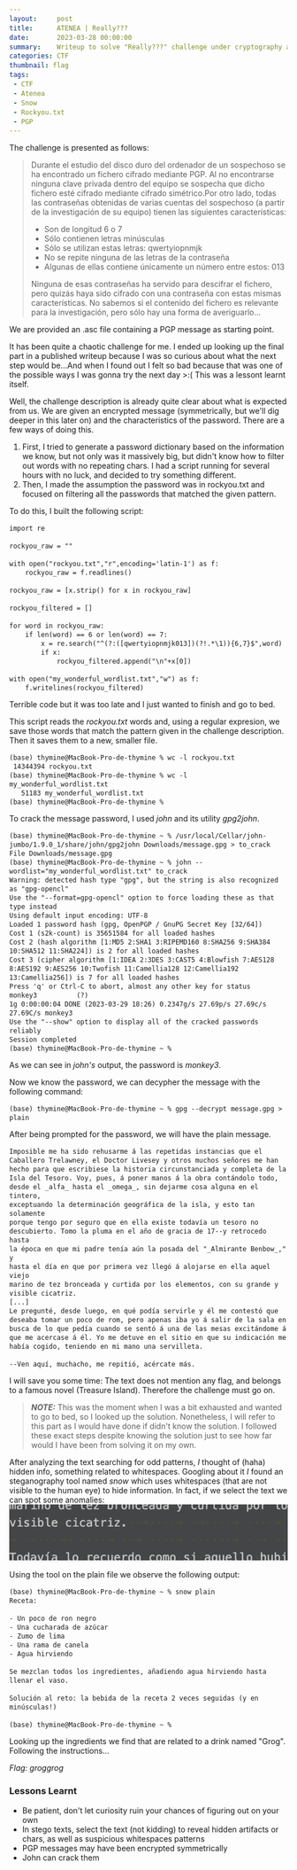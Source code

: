 ```yaml
---
layout:     post
title:      ATENEA | Really???
date:       2023-03-28 00:00:00
summary:    Writeup to solve "Really???" challenge under cryptography and steganography category. This challenge is now retired and is worth 0 points.
categories: CTF
thumbnail: flag
tags:
 - CTF
 - Atenea
 - Snow
 - Rockyou.txt
 - PGP
---
```


The challenge is presented as follows:
> Durante el estudio del disco duro del ordenador de un sospechoso se ha encontrado un fichero cifrado mediante PGP. Al no encontrarse ninguna clave privada dentro del equipo se sospecha que dicho fichero esté cifrado mediante cifrado simétrico.Por otro lado, todas las contraseñas obtenidas de varias cuentas del sospechoso (a partir de la investigación de su equipo) tienen las siguientes características:
> - Son de longitud 6 o 7
> - Sólo contienen letras minúsculas
> - Sólo se utilizan estas letras: qwertyiopnmjk
> - No se repite ninguna de las letras de la contraseña
> - Algunas de ellas contiene únicamente un número entre estos: 013
>
> Ninguna de esas contraseñas ha servido para descifrar el fichero, pero quizás haya sido cifrado con una contraseña con estas mismas características. No sabemos si el contenido del fichero es relevante para la investigación, pero sólo hay una forma de averiguarlo...

We are provided an .asc file containing a PGP message as starting point.

It has been quite a chaotic challenge for me. I ended up looking up the final part in a published writeup because I was so curious about what the next step would be...And when I found out I felt so bad because that was one of the possible ways I was gonna try the next day >:( This was a lessont learnt itself.

Well, the challenge description is already quite clear about what is expected from us. We are given an encrypted message (symmetrically, but we'll dig deeper in this later on) and the characteristics of the password. There are a few ways of doing this.
1. First, I tried to generate a password dictionary based on the information we know, but not only was it massively big, but didn't know how to filter out words with no repeating chars. I had a script running for several hours with no luck, and decided to try something different.
2. Then, I made the assumption the password was in rockyou.txt and focused on filtering all the passwords that matched the given pattern.

To do this, I built the following script:
```
import re

rockyou_raw = ""

with open("rockyou.txt","r",encoding='latin-1') as f:
    rockyou_raw = f.readlines()

rockyou_raw = [x.strip() for x in rockyou_raw]

rockyou_filtered = []

for word in rockyou_raw:
    if len(word) == 6 or len(word) == 7:
        x = re.search("^(?:([qwertyiopnmjk013])(?!.*\1)){6,7}$",word)
        if x:
            rockyou_filtered.append("\n"+x[0])

with open("my_wonderful_wordlist.txt","w") as f:
    f.writelines(rockyou_filtered)
```

Terrible code but it was too late and I just wanted to finish and go to bed.

This script reads the _rockyou.txt_ words and, using a regular expresion, we save those words that match the pattern given in the challenge description. Then it saves them to a new, smaller file.
```
(base) thymine@MacBook-Pro-de-thymine % wc -l rockyou.txt 
 14344394 rockyou.txt
(base) thymine@MacBook-Pro-de-thymine % wc -l my_wonderful_wordlist.txt 
   51183 my_wonderful_wordlist.txt
(base) thymine@MacBook-Pro-de-thymine % 

```

To crack the message password, I used _john_ and its utility _gpg2john_.
```
(base) thymine@MacBook-Pro-de-thymine ~ % /usr/local/Cellar/john-jumbo/1.9.0_1/share/john/gpg2john Downloads/message.gpg > to_crack 
File Downloads/message.gpg
(base) thymine@MacBook-Pro-de-thymine ~ % john --wordlist="my_wonderful_wordlist.txt" to_crack
Warning: detected hash type "gpg", but the string is also recognized as "gpg-opencl"
Use the "--format=gpg-opencl" option to force loading these as that type instead
Using default input encoding: UTF-8
Loaded 1 password hash (gpg, OpenPGP / GnuPG Secret Key [32/64])
Cost 1 (s2k-count) is 35651584 for all loaded hashes
Cost 2 (hash algorithm [1:MD5 2:SHA1 3:RIPEMD160 8:SHA256 9:SHA384 10:SHA512 11:SHA224]) is 2 for all loaded hashes
Cost 3 (cipher algorithm [1:IDEA 2:3DES 3:CAST5 4:Blowfish 7:AES128 8:AES192 9:AES256 10:Twofish 11:Camellia128 12:Camellia192 13:Camellia256]) is 7 for all loaded hashes
Press 'q' or Ctrl-C to abort, almost any other key for status
monkey3          (?)
1g 0:00:00:04 DONE (2023-03-29 18:26) 0.2347g/s 27.69p/s 27.69c/s 27.69C/s monkey3
Use the "--show" option to display all of the cracked passwords reliably
Session completed
(base) thymine@MacBook-Pro-de-thymine ~ % 
```
As we can see in _john's_ output, the password is *monkey3*.

Now we know the password, we can decypher the message with the following command:
```
(base) thymine@MacBook-Pro-de-thymine ~ % gpg --decrypt message.gpg > plain
```
After being prompted for the password, we will have the plain message.
```
Imposible me ha sido rehusarme á las repetidas instancias que el	  
Caballero Trelawney, el Doctor Livesey y otros muchos señores me han 	 
hecho para que escribiese la historia circunstanciada y completa de la   
Isla del Tesoro. Voy, pues, á poner manos á la obra contándolo todo,  
desde el _alfa_ hasta el _omega_, sin dejarme cosa alguna en el tintero,     
exceptuando la determinación geográfica de la isla, y esto tan solamente 
porque tengo por seguro que en ella existe todavía un tesoro no      	      
descubierto. Tomo la pluma en el año de gracia de 17--y retrocedo hasta    
la época en que mi padre tenía aún la posada del "_Almirante Benbow_," y  
hasta el día en que por primera vez llegó á alojarse en ella aquel viejo
marino de tez bronceada y curtida por los elementos, con su grande y       
visible cicatriz.  	    	 	    	    	   	 	     	    	      	      
[...]
Le pregunté, desde luego, en qué podía servirle y él me contestó que    
deseaba tomar un poco de rom, pero apenas iba yo á salir de la sala en	  
busca de lo que pedía cuando se sentó á una de las mesas excitándome á  
que me acercase á él. Yo me detuve en el sitio en que su indicación me 
había cogido, teniendo en mi mano una servilleta. 	    	  
	  	 
--Ven aquí, muchacho, me repitió, acércate más.
```

I will save you some time: The text does not mention any flag, and belongs to a famous novel (Treasure Island). Therefore the challenge must go on.
> **_NOTE:_**  This was the moment when I was a bit exhausted and wanted to go to bed, so I looked up the solution. Nonetheless, I will refer to this part as I would have done if didn't know the solution. I followed these exact steps despite knowing the solution just to see how far would I have been from solving it on my own.

After analyzing the text searching for odd patterns, _I_ thought of (haha) hidden info, something related to whitespaces. Googling about it _I_ found an steganography tool named *snow* which uses whitespaces (that are not visible to the human eye) to hide information. In fact, if we select the text we can spot some anomalies:
![Rare whitespaces](/images/ctf_really/whitespaces.png)

Using the tool on the plain file we observe the following output:
```
(base) thymine@MacBook-Pro-de-thymine ~ % snow plain
Receta:

- Un poco de ron negro
- Una cucharada de azúcar
- Zumo de lima
- Una rama de canela
- Agua hirviendo

Se mezclan todos los ingredientes, añadiendo agua hirviendo hasta llenar el vaso.

Solución al reto: la bebida de la receta 2 veces seguidas (y en minúsculas!)

(base) thymine@MacBook-Pro-de-thymine ~ % 
```
Looking up the ingredients we find that are related to a drink named "Grog". Following the instructions...

*Flag: groggrog*

### Lessons Learnt
* Be patient, don't let curiosity ruin your chances of figuring out on your own
* In stego texts, select the text (not kidding) to reveal hidden artifacts or chars, as well as suspicious whitespaces patterns
* PGP messages may have been encrypted symmetrically
* John can crack them
